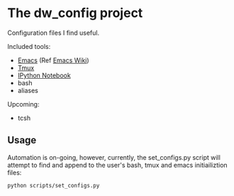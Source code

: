 
The dw_config project
===========================================================================

Configuration files I find useful.

Included tools:

* [Emacs][emacs] (Ref [Emacs Wiki][])
* [Tmux][]
* [IPython Notebook][ipynb]
* bash
* aliases

Upcoming:

* tcsh

## Usage ##

Automation is on-going, however, currently, the set_configs.py script
will attempt to find and append to the user's bash, tmux and emacs
initiailiztion files:

    python scripts/set_configs.py


[emacs]: http://www.gnu.org/software/emacs "Emacs"
[Emacs Wiki]: http://www.emacswiki.org "Emacs Wiki"
[Tmux]: http://tmux.sourceforge.net
[ipynb]: http://ipython.org/ipython-doc/stable/notebook/notebook.html
